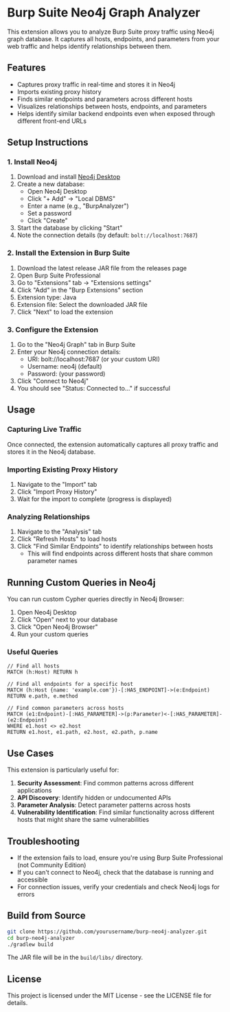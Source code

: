 # Burp Suite Neo4j Graph Analyzer

This extension allows you to analyze Burp Suite proxy traffic using Neo4j graph database. It captures all hosts, endpoints, and parameters from your web traffic and helps identify relationships between them.

## Features

- Captures proxy traffic in real-time and stores it in Neo4j
- Imports existing proxy history
- Finds similar endpoints and parameters across different hosts
- Visualizes relationships between hosts, endpoints, and parameters
- Helps identify similar backend endpoints even when exposed through different front-end URLs

## Setup Instructions

### 1. Install Neo4j

1. Download and install [Neo4j Desktop](https://neo4j.com/download/)
2. Create a new database:
   - Open Neo4j Desktop
   - Click "+ Add" → "Local DBMS"
   - Enter a name (e.g., "BurpAnalyzer")
   - Set a password
   - Click "Create"
3. Start the database by clicking "Start"
4. Note the connection details (by default: `bolt://localhost:7687`)

### 2. Install the Extension in Burp Suite

1. Download the latest release JAR file from the releases page
2. Open Burp Suite Professional
3. Go to "Extensions" tab → "Extensions settings"
4. Click "Add" in the "Burp Extensions" section
5. Extension type: Java
6. Extension file: Select the downloaded JAR file
7. Click "Next" to load the extension

### 3. Configure the Extension

1. Go to the "Neo4j Graph" tab in Burp Suite
2. Enter your Neo4j connection details:
   - URI: bolt://localhost:7687 (or your custom URI)
   - Username: neo4j (default)
   - Password: (your password)
3. Click "Connect to Neo4j"
4. You should see "Status: Connected to..." if successful

## Usage

### Capturing Live Traffic

Once connected, the extension automatically captures all proxy traffic and stores it in the Neo4j database.

### Importing Existing Proxy History

1. Navigate to the "Import" tab
2. Click "Import Proxy History"
3. Wait for the import to complete (progress is displayed)

### Analyzing Relationships

1. Navigate to the "Analysis" tab
2. Click "Refresh Hosts" to load hosts
3. Click "Find Similar Endpoints" to identify relationships between hosts
   - This will find endpoints across different hosts that share common parameter names

## Running Custom Queries in Neo4j

You can run custom Cypher queries directly in Neo4j Browser:

1. Open Neo4j Desktop
2. Click "Open" next to your database
3. Click "Open Neo4j Browser"
4. Run your custom queries

### Useful Queries

```cypher
// Find all hosts
MATCH (h:Host) RETURN h

// Find all endpoints for a specific host
MATCH (h:Host {name: 'example.com'})-[:HAS_ENDPOINT]->(e:Endpoint)
RETURN e.path, e.method

// Find common parameters across hosts
MATCH (e1:Endpoint)-[:HAS_PARAMETER]->(p:Parameter)<-[:HAS_PARAMETER]-(e2:Endpoint)
WHERE e1.host <> e2.host
RETURN e1.host, e1.path, e2.host, e2.path, p.name
```

## Use Cases

This extension is particularly useful for:

1. **Security Assessment**: Find common patterns across different applications
2. **API Discovery**: Identify hidden or undocumented APIs
3. **Parameter Analysis**: Detect parameter patterns across hosts
4. **Vulnerability Identification**: Find similar functionality across different hosts that might share the same vulnerabilities

## Troubleshooting

- If the extension fails to load, ensure you're using Burp Suite Professional (not Community Edition)
- If you can't connect to Neo4j, check that the database is running and accessible
- For connection issues, verify your credentials and check Neo4j logs for errors

## Build from Source

```bash
git clone https://github.com/yourusername/burp-neo4j-analyzer.git
cd burp-neo4j-analyzer
./gradlew build
```

The JAR file will be in the `build/libs/` directory.

## License

This project is licensed under the MIT License - see the LICENSE file for details.